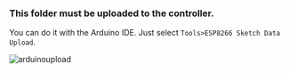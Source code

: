 ### This folder must be uploaded to the controller.

You can do it with the Arduino IDE.
Just select `Tools>ESP8266 Sketch Data Upload`.

![arduinoupload](https://cloud.githubusercontent.com/assets/24290108/23563262/367bfd80-0046-11e7-8170-59ab86d173d9.png)

